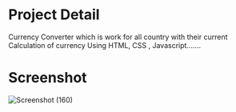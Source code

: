 # Project Detail
Currency Converter which is work for all country with their current Calculation of currency Using HTML, CSS , Javascript.......
# Screenshot
![Screenshot (160)](https://github.com/guptaravimp/Currency-Converter/assets/142169363/a1bdf41f-0922-4808-95f7-bd2972c5bb0d)
